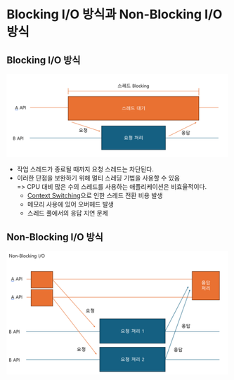 # Blocking I/O 방식과 Non-Blocking I/O 방식

## Blocking I/O 방식
![Blocking I/O](img/BlockingIO.png)

- 작업 스레드가 종료될 때까지 요청 스레드는 차단된다.
- 이러한 단점을 보완하기 위해 멀티 스레딩 기법을 사용할 수 있음 \
    => CPU 대비 많은 수의 스레드를 사용하는 애플리케이션은 비효율적이다.
    - [Context Switching](/Java/multi-thread/Process_Thread_Context%20Switch/page.md)으로 인한 스레드 전환 비용 발생
    - 메모리 사용에 있어 오버헤드 발생
    - 스레드 풀에서의 응답 지연 문제

## Non-Blocking I/O 방식
![Non-Blocking I/O](img/Non-BlockingIO.png)